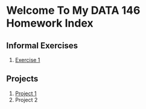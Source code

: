 # Welcome To My DATA 146 Homework Index

## Informal Exercises

1. [Exercise 1](exercise1.md)

## Projects

1. [Project 1](project1.md)
2. Project 2
